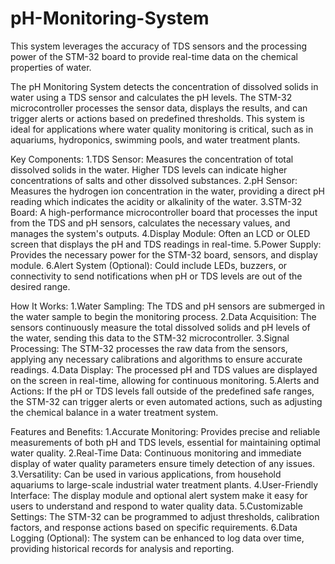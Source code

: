 # pH-Monitoring-System
This system leverages the accuracy of TDS sensors and the processing power of the STM-32 board to provide real-time data on the chemical properties of water.

The pH Monitoring System detects the concentration of dissolved solids in water using a TDS sensor and calculates the pH levels. The STM-32 microcontroller processes the sensor data, displays the results, and can trigger alerts or actions based on predefined thresholds. This system is ideal for applications where water quality monitoring is critical, such as in aquariums, hydroponics, swimming pools, and water treatment plants.

Key Components: 1.TDS Sensor: Measures the concentration of total dissolved solids in the water. Higher TDS levels can indicate higher concentrations of salts and other dissolved substances. 2.pH Sensor: Measures the hydrogen ion concentration in the water, providing a direct pH reading which indicates the acidity or alkalinity of the water. 3.STM-32 Board: A high-performance microcontroller board that processes the input from the TDS and pH sensors, calculates the necessary values, and manages the system's outputs. 4.Display Module: Often an LCD or OLED screen that displays the pH and TDS readings in real-time. 5.Power Supply: Provides the necessary power for the STM-32 board, sensors, and display module. 6.Alert System (Optional): Could include LEDs, buzzers, or connectivity to send notifications when pH or TDS levels are out of the desired range.

How It Works:
1.Water Sampling: The TDS and pH sensors are submerged in the water sample to begin the monitoring process.
2.Data Acquisition: The sensors continuously measure the total dissolved solids and pH levels of the water, sending this data to the STM-32 microcontroller.
3.Signal Processing: The STM-32 processes the raw data from the sensors, applying any necessary calibrations and algorithms to ensure accurate readings. 4.Data Display: The processed pH and TDS values are displayed on the screen in real-time, allowing for continuous monitoring. 
5.Alerts and Actions: If the pH or TDS levels fall outside of the predefined safe ranges, the STM-32 can trigger alerts or even automated actions, such as adjusting the chemical balance in a water treatment system.

Features and Benefits:
1.Accurate Monitoring: Provides precise and reliable measurements of both pH and TDS levels, essential for maintaining optimal water quality.
2.Real-Time Data: Continuous monitoring and immediate display of water quality parameters ensure timely detection of any issues. 
3.Versatility: Can be used in various applications, from household aquariums to large-scale industrial water treatment plants.
4.User-Friendly Interface: The display module and optional alert system make it easy for users to understand and respond to water quality data.
5.Customizable Settings: The STM-32 can be programmed to adjust thresholds, calibration factors, and response actions based on specific requirements. 6.Data Logging (Optional): The system can be enhanced to log data over time, providing historical records for analysis and reporting.
